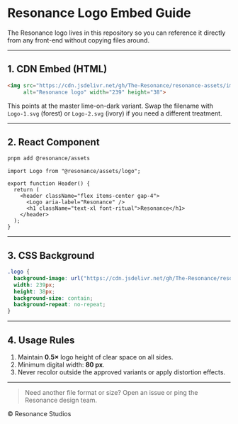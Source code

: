 # Resonance Logo Embed Guide

The Resonance logo lives in this repository so you can reference it directly from any front-end without copying files around.

---

## 1. CDN Embed (HTML)

```html
<img src="https://cdn.jsdelivr.net/gh/The-Resonance/resonance-assets/images/Logo/Logo.svg" 
     alt="Resonance logo" width="239" height="38">
```

This points at the master lime-on-dark variant. Swap the filename with `Logo-1.svg` (forest) or `Logo-2.svg` (ivory) if you need a different treatment.

---

## 2. React Component

```bash
pnpm add @resonance/assets
```

```tsx
import Logo from "@resonance/assets/logo";

export function Header() {
  return (
    <header className="flex items-center gap-4">
      <Logo aria-label="Resonance" />
      <h1 className="text-xl font-ritual">Resonance</h1>
    </header>
  );
}
```

---

## 3. CSS Background

```css
.logo {
  background-image: url("https://cdn.jsdelivr.net/gh/The-Resonance/resonance-assets/images/Logo/Logo.svg");
  width: 239px;
  height: 38px;
  background-size: contain;
  background-repeat: no-repeat;
}
```

---

## 4. Usage Rules

1. Maintain **0.5×** logo height of clear space on all sides.
2. Minimum digital width: **80 px**.
3. Never recolor outside the approved variants or apply distortion effects.

---

> Need another file format or size? Open an issue or ping the Resonance design team.

© Resonance Studios 